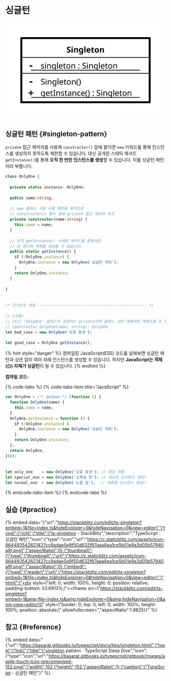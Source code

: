 # 싱글턴

![](../.gitbook/assets/singleton_uml_class_diagram.svg)

## 싱글턴 패턴 {#singleton-pattern}

`private` 접근 제어자를 사용해 `constructor()` 앞에 붙이면 `new` 키워드를 통해 인스턴스를 생성하지 못하도록 제한할 수 있습니다. 대신 공개된 스태틱 메서드 `getInstance()`를 통해 **오직 한 번만 인스턴스를 생성**할 수 있습니다. 이를 싱글턴 패턴이라 부릅니다.

```typescript
class OnlyOne {

  private static instance: OnlyOne;

  public name:string;

  // new 클래스 구문 사용 제한을 목적으로
  // constructor() 함수 앞에 private 접근 제어자 추가
  private constructor(name:string) {
    this.name = name;
  }
  
  // 오직 getInstance() 스태틱 메서드를 통해서만
  // 단 하나의 객체를 생성할 수 있습니다.
  public static getInstance() {
    if (!OnlyOne.instance) {
      OnlyOne.instance = new OnlyOne('싱글턴 객체');
    }
    return OnlyOne.instance;
  }
  
}


/* 인스턴스 생성 ------------------------------------------------ */

// [오류]
// [ts] 'OnlyOne' 클래스의 생성자는 private이며 클래스 선언 내에서만 액세스할 수 있습니다.
// constructor OnlyOne(name: string): OnlyOne
let bad_case = new OnlyOne('오류 발생');

let good_case = OnlyOne.getInstance();
```

{% hint style="danger" %}
컴파일된 JavaScript\(ES5\) 코드를 살펴보면 싱글턴 패턴과 상관 없이 여러 차례 인스턴스를 생성할 수 있습니다. 하지만 **JavaScript는 객체\({}\) 자체가 싱글턴**이 될 수 있습니다.
{% endhint %}

**컴파일 코드:**

{% code-tabs %}
{% code-tabs-item title="JavaScript" %}
```javascript
var OnlyOne = /** @class */ (function () {
  function OnlyOne(name) {
    this.name = name;
  }
  OnlyOne.getInstance = function () {
    if (!OnlyOne.instance) {
      OnlyOne.instance = new OnlyOne('싱글턴 객체');
    }
    return OnlyOne.instance;
  };
  return OnlyOne;
}());


let only_one    = new OnlyOne('오류 발생'); // 정상 작동
let special_one = new OnlyOne('스페셜 원'); // 새로운 인스턴스 생성!
let normal_one  = new OnlyOne('노멀 원');  // 새로운 인스턴스 생성!!
```
{% endcode-tabs-item %}
{% endcode-tabs %}

## 실습 {#practice}

{% embed data="{\"url\":\"https://stackblitz.com/edit/ts-singleton?embed=1&file=index.ts&hideExplorer=0&hideNavigation=0&view=editor\",\"type\":\"rich\",\"title\":\"ts-singleton - StackBlitz\",\"description\":\"TypeScript : 싱글턴 패턴\",\"icon\":{\"type\":\"icon\",\"url\":\"https://c.staticblitz.com/assets/icon-664493542621427cc8adae5e8f50d632f87aaa6ea1ce5b01e9a3d05b57940a9f.png\",\"aspectRatio\":0},\"thumbnail\":{\"type\":\"thumbnail\",\"url\":\"https://c.staticblitz.com/assets/icon-664493542621427cc8adae5e8f50d632f87aaa6ea1ce5b01e9a3d05b57940a9f.png\",\"aspectRatio\":0},\"embed\":{\"type\":\"reader\",\"url\":\"https://stackblitz.com/edit/ts-singleton?embed=1&file=index.ts&hideExplorer=0&hideNavigation=0&view=editor\",\"html\":\"<div style=\\\"left: 0; width: 100%; height: 0; position: relative; padding-bottom: 53.6913%;\\\"><iframe src=\\\"https://stackblitz.com/edit/ts-singleton?embed=1&amp;file=index.ts&amp;hideExplorer=0&amp;hideNavigation=0&amp;view=editor\\\" style=\\\"border: 0; top: 0; left: 0; width: 100%; height: 100%; position: absolute;\\\" allowfullscreen></iframe></div>\",\"aspectRatio\":1.8625}}" %}

## 참고 {#reference}

{% embed data="{\"url\":\"https://basarat.gitbooks.io/typescript/docs/tips/singleton.html\",\"type\":\"link\",\"title\":\"singleton pattern · TypeScript Deep Dive\",\"icon\":{\"type\":\"icon\",\"url\":\"https://basarat.gitbooks.io/typescript/gitbook/images/apple-touch-icon-precomposed-152.png\",\"width\":152,\"height\":152,\"aspectRatio\":1},\"caption\":\"TypeScript - 싱글턴 패턴\"}" %}

